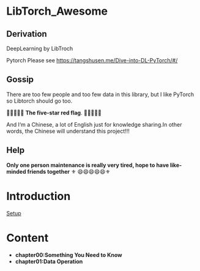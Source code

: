 # LibTorch_Awesome
## Derivation 

DeepLearning by LibTroch

Pytorch Please see https://tangshusen.me/Dive-into-DL-PyTorch/#/

## Gossip

There are too few people and too few data in this library, but I like PyTorch so Libtorch should go too.

:triangular_flag_on_post::triangular_flag_on_post::triangular_flag_on_post::triangular_flag_on_post::triangular_flag_on_post:  **The five-star red flag**. :triangular_flag_on_post::triangular_flag_on_post::triangular_flag_on_post::triangular_flag_on_post::triangular_flag_on_post: 

And I‘m a Chinese, a lot of English just for knowledge sharing.In other words, the Chinese will understand this project!!!

## Help

**Only one person maintenance is really very tired, hope to have like-minded friends together** :fleur_de_lis: :smile::smile::smile::smile::smile::fleur_de_lis: 

# Introduction

[Setup](https://github.com/Jacob-xyb/LibTorch_Awesome/blob/master/Doc/other_docs/LibTorch_Setup.md)

# Content
- **chapter00:Something You Need to Know**
- **chapter01:Data Operation**

